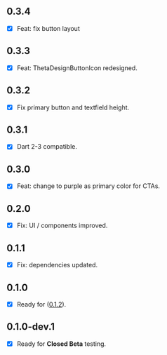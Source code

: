 ## 0.3.4

- [x] Feat: fix button layout

## 0.3.3

- [x] Feat: ThetaDesignButtonIcon redesigned.

## 0.3.2

- [x] Fix primary button and textfield height.

## 0.3.1

- [x] Dart 2-3 compatible.

## 0.3.0

- [x] Feat: change to purple as primary color for CTAs.

## 0.2.0

- [x] Fix: UI / components improved.

## 0.1.1

- [x] Fix: dependencies updated.

## 0.1.0

- [x] Ready for ([0.1.2](https://github.com/buildwiththeta/buildwiththeta/releases/tag/0.1.2)).

## 0.1.0-dev.1

- [x] Ready for **Closed Beta** testing.
